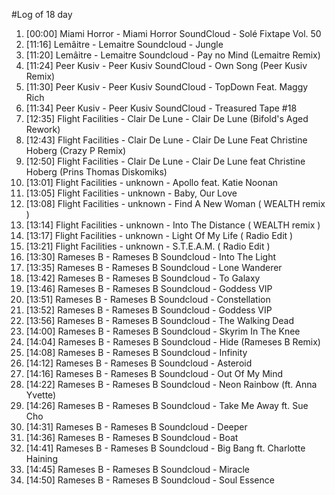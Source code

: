 #Log of 18 day

1. [00:00] Miami Horror - Miami Horror SoundCloud - Solé Fixtape Vol. 50
1. [11:16] Lemâitre - Lemaitre Soundcloud - Jungle
1. [11:20] Lemâitre - Lemaitre Soundcloud - Pay no Mind (Lemaitre Remix)
1. [11:24] Peer Kusiv - Peer Kusiv SoundCloud - Own Song (Peer Kusiv Remix)
1. [11:30] Peer Kusiv - Peer Kusiv SoundCloud - TopDown Feat. Maggy Rich
1. [11:34] Peer Kusiv - Peer Kusiv SoundCloud - Treasured Tape #18
1. [12:35] Flight Facilities - Clair De Lune - Clair De Lune (Bifold's Aged Rework)
1. [12:43] Flight Facilities - Clair De Lune - Clair De Lune Feat Christine Hoberg (Crazy P Remix)
1. [12:50] Flight Facilities - Clair De Lune - Clair De Lune feat Christine Hoberg (Prins Thomas Diskomiks)
1. [13:01] Flight Facilities - unknown - Apollo feat. Katie Noonan
1. [13:05] Flight Facilities - unknown - Baby, Our Love
1. [13:08] Flight Facilities - unknown - Find A New Woman ( WEALTH remix )
1. [13:14] Flight Facilities - unknown - Into The Distance ( WEALTH remix )
1. [13:17] Flight Facilities - unknown - Light Of My Life  ( Radio Edit )
1. [13:21] Flight Facilities - unknown - S.T.E.A.M.  ( Radio Edit )
1. [13:30] Rameses B - Rameses B Soundcloud - Into The Light
1. [13:35] Rameses B - Rameses B Soundcloud - Lone Wanderer
1. [13:42] Rameses B - Rameses B Soundcloud - To Galaxy
1. [13:46] Rameses B - Rameses B Soundcloud - Goddess VIP
1. [13:51] Rameses B - Rameses B Soundcloud - Constellation
1. [13:52] Rameses B - Rameses B Soundcloud - Goddess VIP
1. [13:56] Rameses B - Rameses B Soundcloud - The Walking Dead
1. [14:00] Rameses B - Rameses B Soundcloud - Skyrim In The Knee
1. [14:04] Rameses B - Rameses B Soundcloud - Hide (Rameses B Remix)
1. [14:08] Rameses B - Rameses B Soundcloud - Infinity
1. [14:12] Rameses B - Rameses B Soundcloud - Asteroid
1. [14:16] Rameses B - Rameses B Soundcloud - Out Of My Mind
1. [14:22] Rameses B - Rameses B Soundcloud - Neon Rainbow (ft. Anna Yvette)
1. [14:26] Rameses B - Rameses B Soundcloud - Take Me Away  ft. Sue Cho
1. [14:31] Rameses B - Rameses B Soundcloud - Deeper
1. [14:36] Rameses B - Rameses B Soundcloud - Boat
1. [14:41] Rameses B - Rameses B Soundcloud - Big Bang ft. Charlotte Haining
1. [14:45] Rameses B - Rameses B Soundcloud - Miracle
1. [14:50] Rameses B - Rameses B Soundcloud - Soul Essence
